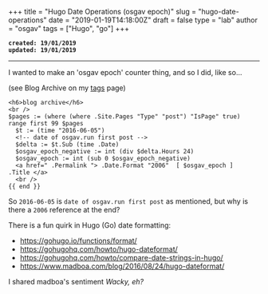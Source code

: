 
+++
title = "Hugo Date Operations (osgav epoch)"
slug = "hugo-date-operations"
date = "2019-01-19T14:18:00Z"
draft = false
type = "lab"
author = "osgav"
tags = ["Hugo", "go"]
+++

**`created: 19/01/2019`**<br />
**`updated: 19/01/2019`**

---

I wanted to make an 'osgav epoch' counter thing, and so I did, like so...

(see Blog Archive on my [tags](/tags.html) page)

```
<h6>blog archive</h6>
<br />
$pages := (where (where .Site.Pages "Type" "post") "IsPage" true) 
range first 99 $pages 
  $t := (time "2016-06-05") 
  <!-- date of osgav.run first post -->
  $delta := $t.Sub (time .Date) 
  $osgav_epoch_negative := int (div $delta.Hours 24)
  $osgav_epoch := int (sub 0 $osgav_epoch_negative)       
  <a href=" .Permalink "> .Date.Format "2006"  [ $osgav_epoch ]  .Title </a>
  <br />
{{ end }}
```

So `2016-06-05` is `date of osgav.run first post` as mentioned, but why is there a `2006` reference at the end?

There is a fun quirk in Hugo (Go) date formatting:

- https://gohugo.io/functions/format/
- https://gohugohq.com/howto/hugo-dateformat/
- https://gohugohq.com/howto/compare-date-strings-in-hugo/
- https://www.madboa.com/blog/2016/08/24/hugo-dateformat/

I shared madboa's sentiment *Wacky, eh?*






